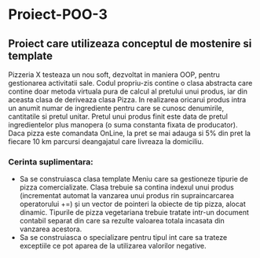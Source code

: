 # Proiect-POO-3
## Proiect care utilizeaza conceptul de mostenire si template<br>
Pizzeria X testeaza un nou soft, dezvoltat in maniera OOP, pentru gestionarea activitatii sale. Codul propriu-zis contine o clasa abstracta care contine doar metoda virtuala pura de calcul al pretului unui produs, iar din aceasta clasa de deriveaza clasa Pizza. In realizarea oricarui produs intra un anumit numar de ingrediente pentru care se cunosc denumirile, cantitatile si pretul unitar. Pretul unui produs finit este data de pretul ingredientelor plus manopera (o suma constanta fixata de producator). Daca pizza este comandata OnLine, la pret se mai adauga si 5% din pret la fiecare 10 km parcursi deangajatul care livreaza la domiciliu.<br>

### Cerinta suplimentara:
* Sa se construiasca clasa template Meniu care sa gestioneze tipurie de pizza comercializate. Clasa trebuie sa contina indexul unui produs (incrementat automat la vanzarea unui produs rin supraincarcarea operatorului +=) și un vector de pointeri la obiecte de tip pizza, alocat
dinamic. Tipurile de pizza vegetariana trebuie tratate intr-un document contabil separat din care sa rezulte valoarea totala incasata din vanzarea acestora.
* Sa se construiasca o specializare pentru tipul int care sa trateze exceptiile ce pot aparea de la utilizarea valorilor negative.
